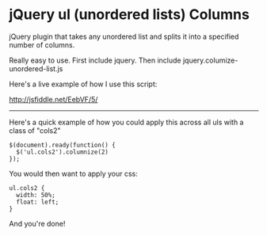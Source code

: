 jQuery ul (unordered lists) Columns
=======

jQuery plugin that takes any unordered list and splits it into a specified number of columns. 

Really easy to use. First include jquery. Then include jquery.columize-unordered-list.js

Here's a live example of how I use this script:

http://jsfiddle.net/EebVF/5/

-------

Here's a quick example of how you could apply this across all uls with a class of "cols2"

    $(document).ready(function() {
      $('ul.cols2').columnize(2)
    });

You would then want to apply your css: 

    ul.cols2 { 
      width: 50%; 
      float: left; 
    }
    
And you're done!

